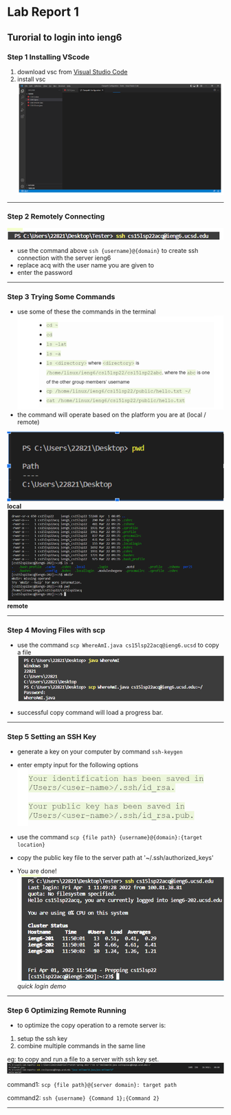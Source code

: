 # Lab Report 1
## Turorial to login into ieng6

### Step 1 Installing VScode

1. download vsc from [Visual Studio Code](https://code.visualstudio.com/)
2. install vsc 
![Image](vsc.png)

___

### Step 2 Remotely Connecting

![Image](ssh_command.png)

- use the command above `ssh {username}@{domain}` to create ssh connection with the server ieng6
- replace acq with the user name you are given to
- enter the password

___

### Step 3 Trying Some Commands
- use some of these the commands in the terminal
![Image](commands.png)
- the command will operate based on the platform you are at (local / remote)

![Image](command_local.png)
**local**
![Image](command_server.png)
**remote**

___

### Step 4 Moving Files with scp

- use the command `scp WhereAmI.java cs15lsp22acq@ieng6.ucsd` to copy a file
![Image](scp.png)

- successful copy command will load a progress bar.

___

### Step 5 Setting an SSH Key

- generate a key on your computer by command `ssh-keygen`
- enter empty input for the following options
![Image](keys.png)

- use the command `scp {file path} {username}@{domain}:{target location}`
- copy the public key file to the server path at '~/.ssh/authorized_keys'
- You are done!
![Image](quick_login.png)
*quick login demo*

___

### Step 6 Optimizing Remote Running
- to optimize the copy operation to a remote server is:
1. setup the ssh key
2. combine multiple commands in the same line

eg: to copy and run a file to a server with ssh key set.
![Image](HW.png)

command1: `scp {file path}@{server domain}: target path`

command2: `ssh {username} {Command 1};{Command 2}`

___
